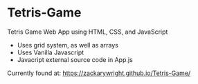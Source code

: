 # Tetris-Game
Tetris Game Web App using HTML, CSS, and JavaScript


* Uses grid system, as well as arrays
* Uses Vanilla Javascript
* Javacript external source code in App.js

Currently found at: https://zackarywright.github.io/Tetris-Game/
